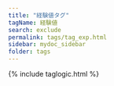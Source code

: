 ```yaml
---
title: "経験値タグ"
tagName: 経験値
search: exclude
permalink: tags/tag_exp.html
sidebar: mydoc_sidebar
folder: tags
---
```

{% include taglogic.html %}
